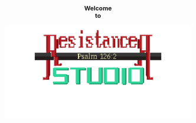 <!--title-->
<div align="center">
  <h3 font-size:large;>Welcome<br>to</h3>
  <img src="https://github.com/Resistance-R/Resistance-R/blob/main/logo-export-gif.gif">
</div>

<!--
**Resistance-R/Resistance-R** is a ✨ _special_ ✨ repository because its `README.md` (this file) appears on your GitHub profile.

Here are some ideas to get you started:

- 🔭 I’m currently working on ...
- 🌱 I’m currently learning ...
- 👯 I’m looking to collaborate on ...
- 🤔 I’m looking for help with ...
- 💬 Ask me about ...
- 📫 How to reach me: ...
- 😄 Pronouns: ...
- ⚡ Fun fact: ...
-->
